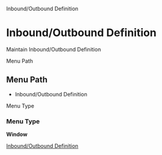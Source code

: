 
Inbound/Outbound Definition
# Inbound/Outbound Definition


Maintain Inbound/Outbound Definition

Menu Path
## Menu Path



- Inbound/Outbound Definition

Menu Type
### Menu Type

**Window**


[Inbound/Outbound Definition](../../window-inboundoutbound-definition.md)
